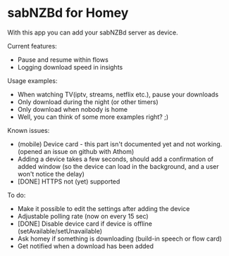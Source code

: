 # sabNZBd for Homey

With this app you can add your sabNZBd server as device.

Current features:
  - Pause and resume within flows
  - Logging download speed in insights

Usage examples:
  - When watching TV(iptv, streams, netflix etc.), pause your downloads
  - Only download during the night (or other timers)
  - Only download when nobody is home
  - Well, you can think of some more examples right? ;)

Known issues:
  - (mobile) Device card - this part isn't documented yet and not working. (opened an issue on github with Athom)
  - Adding a device takes a few seconds, should add a confirmation of added window (so the device can load in the background, and a user won't notice the delay)
  - [DONE] HTTPS not (yet) supported

To do:
  - Make it possible to edit the settings after adding the device
  - Adjustable polling rate (now on every 15 sec)
  - [DONE] Disable device card if device is offline (setAvailable/setUnavailable)
  - Ask homey if something is downloading (build-in speech or flow card)
  - Get notified when a download has been added
